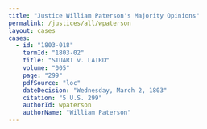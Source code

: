 ```yaml
---
title: "Justice William Paterson's Majority Opinions"
permalink: /justices/all/wpaterson
layout: cases
cases:
  - id: "1803-018"
    termId: "1803-02"
    title: "STUART v. LAIRD"
    volume: "005"
    page: "299"
    pdfSource: "loc"
    dateDecision: "Wednesday, March 2, 1803"
    citation: "5 U.S. 299"
    authorId: wpaterson
    authorName: "William Paterson"
---
```


